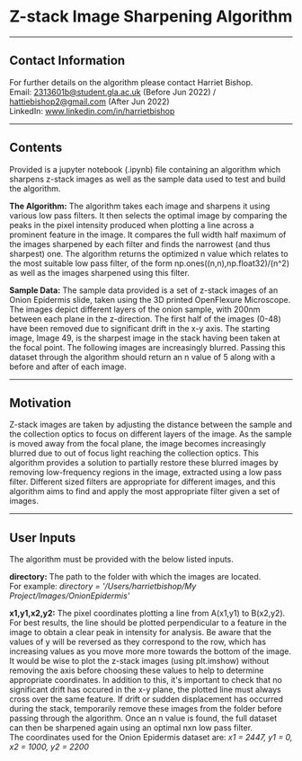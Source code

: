 # Z-stack Image Sharpening Algorithm

---

## **Contact Information**

For further details on the algorithm please contact Harriet Bishop.\
Email: 2313601b@student.gla.ac.uk (Before Jun 2022) / hattiebishop2@gmail.com (After Jun 2022)\
LinkedIn: www.linkedin.com/in/harrietbishop

---

## **Contents**

Provided is a jupyter notebook (.ipynb) file containing an algorithm which sharpens z-stack images as well as the sample data used to test and build the algorithm. 

**The Algorithm:** The algorithm takes each image and sharpens it using various low pass filters. It then selects the optimal image by comparing the peaks in the pixel intensity produced when plotting a line across a prominent feature in the image.  It compares the full width half maximum of the images sharpened by each filter and finds the narrowest (and thus sharpest) one. The algorithm returns the optimized n value which relates to the most suitable low pass filter, of the form np.ones((n,n),np.float32)/(n^2) as well as the images sharpened using this filter. 

**Sample Data:** The sample data provided is a set of z-stack images of an Onion Epidermis slide, taken using the 3D printed OpenFlexure Microscope. The images depict different layers of the onion sample, with 200nm between each plane in the z-direction. The first half of the images (0-48) have been removed due to significant drift in the x-y axis. The starting image, Image 49, is the sharpest image in the stack having been taken at the focal point. The following images are increasingly blurred. Passing this dataset through the algorithm should return an n value of 5 along with a before and after of each image. 

---

## **Motivation**

Z-stack images are taken by adjusting the distance between the sample and the collection optics to focus on different layers of the image. As the sample is moved away from the focal plane, the image becomes increasingly blurred due to out of focus light reaching the collection optics. This algorithm provides a solution to partially restore these blurred images by removing low-frequency regions in the image, extracted using a low pass filter. Different sized filters are appropriate for different images, and this algorithm aims to find and apply the most appropriate filter given a set of images. 


---

## **User Inputs**

The algorithm must be provided with the below listed inputs. 

**directory:** The path to the folder with which the images are located.\
For example: *directory = '/Users/harrietbishop/My Project/Images/OnionEpidermis'*

**x1,y1,x2,y2:** The pixel coordinates plotting a line from A(x1,y1) to B(x2,y2). For best results, the line should be plotted perpendicular to a feature in the image to obtain a clear peak in intensity for analysis. Be aware that the values of y will be reversed as they correspond to the row, which has increasing values as you move more more towards the bottom of the image. It would be wise to plot the z-stack images (using plt.imshow) without removing the axis before choosing these values to help to determine appropriate coordinates. In addition to this, it's important to check that no significant drift has occured in the x-y plane, the plotted line must always cross over the same feature. If drift or sudden displacement has occurred during the stack, temporarily remove these images from the folder before passing through the algorithm. Once an n value is found, the full dataset can then be sharpened again using an optimal nxn low pass filter. \
The coordinates used for the Onion Epidermis dataset are: *x1 = 2447, y1 = 0, x2 = 1000, y2 = 2200*







```python

```
